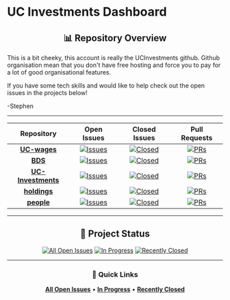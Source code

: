 # UC Investments Dashboard

<div align="center">
  
  ## 📊 Repository Overview
  
</div>

This is a bit cheeky, this account is really the UCInvestments github. Github organisation mean that you don't have free hosting and force you to pay for a lot of good organisational features. 

If you have some tech skills and would like to help check out the open issues in the projects below! 

-Stephen

---

| Repository | Open Issues | Closed Issues | Pull Requests |
|:----------:|:-----------:|:-------------:|:-------------:|
| **[UC-wages](https://github.com/ucinvestments/UC-wages)** | [![Issues](https://img.shields.io/github/issues/ucinvestments/UC-wages?style=for-the-badge&color=2E86AB&label=OPEN)](https://github.com/ucinvestments/UC-wages/issues) | [![Closed](https://img.shields.io/github/issues-closed/ucinvestments/UC-wages?style=for-the-badge&color=28A745&label=CLOSED)](https://github.com/ucinvestments/UC-wages/issues?q=is%3Aissue+is%3Aclosed) | [![PRs](https://img.shields.io/github/issues-pr/ucinvestments/UC-wages?style=for-the-badge&color=FF6B35&label=PRs)](https://github.com/ucinvestments/UC-wages/pulls) |
| **[BDS](https://github.com/ucinvestments/BDS)** | [![Issues](https://img.shields.io/github/issues/ucinvestments/BDS?style=for-the-badge&color=2E86AB&label=OPEN)](https://github.com/ucinvestments/BDS/issues) | [![Closed](https://img.shields.io/github/issues-closed/ucinvestments/BDS?style=for-the-badge&color=28A745&label=CLOSED)](https://github.com/ucinvestments/BDS/issues?q=is%3Aissue+is%3Aclosed) | [![PRs](https://img.shields.io/github/issues-pr/ucinvestments/BDS?style=for-the-badge&color=FF6B35&label=PRs)](https://github.com/ucinvestments/BDS/pulls) |
| **[UC-Investments](https://github.com/ucinvestments/UC-Investments)** | [![Issues](https://img.shields.io/github/issues/ucinvestments/UC-Investments?style=for-the-badge&color=2E86AB&label=OPEN)](https://github.com/ucinvestments/UC-Investments/issues) | [![Closed](https://img.shields.io/github/issues-closed/ucinvestments/UC-Investments?style=for-the-badge&color=28A745&label=CLOSED)](https://github.com/ucinvestments/UC-Investments/issues?q=is%3Aissue+is%3Aclosed) | [![PRs](https://img.shields.io/github/issues-pr/ucinvestments/UC-Investments?style=for-the-badge&color=FF6B35&label=PRs)](https://github.com/ucinvestments/UC-Investments/pulls) |
| **[holdings](https://github.com/ucinvestments/holdings)** | [![Issues](https://img.shields.io/github/issues/ucinvestments/holdings?style=for-the-badge&color=2E86AB&label=OPEN)](https://github.com/ucinvestments/holdings/issues) | [![Closed](https://img.shields.io/github/issues-closed/ucinvestments/holdings?style=for-the-badge&color=28A745&label=CLOSED)](https://github.com/ucinvestments/holdings/issues?q=is%3Aissue+is%3Aclosed) | [![PRs](https://img.shields.io/github/issues-pr/ucinvestments/holdings?style=for-the-badge&color=FF6B35&label=PRs)](https://github.com/ucinvestments/holdings/pulls) |
| **[people](https://github.com/ucinvestments/people)** | [![Issues](https://img.shields.io/github/issues/ucinvestments/people?style=for-the-badge&color=2E86AB&label=OPEN)](https://github.com/ucinvestments/people/issues) | [![Closed](https://img.shields.io/github/issues-closed/ucinvestments/people?style=for-the-badge&color=28A745&label=CLOSED)](https://github.com/ucinvestments/people/issues?q=is%3Aissue+is%3Aclosed) | [![PRs](https://img.shields.io/github/issues-pr/ucinvestments/people?style=for-the-badge&color=FF6B35&label=PRs)](https://github.com/ucinvestments/people/pulls) |

---

<div align="center">
  
  ## 🎯 Project Status
  
  [![All Open Issues](https://img.shields.io/badge/dynamic/json?color=003262&label=ALL%20OPEN%20ISSUES&query=%24.total_count&url=https%3A%2F%2Fapi.github.com%2Fsearch%2Fissues%3Fq%3Dorg%253Aucinvestments%2Bis%253Aissue%2Bis%253Aopen&style=for-the-badge&logo=github)](https://github.com/search?q=org%3Aucinvestments+is%3Aissue+is%3Aopen&type=issues)
  [![In Progress](https://img.shields.io/badge/dynamic/json?color=FDB515&label=IN%20PROGRESS&query=%24.total_count&url=https%3A%2F%2Fapi.github.com%2Fsearch%2Fissues%3Fq%3Dorg%253Aucinvestments%2Bis%253Aissue%2Bis%253Aopen%2Blabel%253A%2522in%2Bprogress%2522&style=for-the-badge&logo=clock)](https://github.com/search?q=org%3Aucinvestments+is%3Aissue+is%3Aopen+label%3A%22in+progress%22&type=issues)
  [![Recently Closed](https://img.shields.io/badge/dynamic/json?color=3B7EA1&label=RECENTLY%20CLOSED&query=%24.total_count&url=https%3A%2F%2Fapi.github.com%2Fsearch%2Fissues%3Fq%3Dorg%253Aucinvestments%2Bis%253Aissue%2Bis%253Aclosed%2Bclosed%253A%253E2025-09-14&style=for-the-badge&logo=checkmarkcircle)](https://github.com/search?q=org%3Aucinvestments+is%3Aissue+is%3Aclosed+closed%3A%3E2025-09-14&type=issues)
  
</div>

---

<div align="center">
  
  ### 🔗 Quick Links
  
  [**All Open Issues**](https://github.com/search?q=org%3Aucinvestments+is%3Aissue+is%3Aopen&type=issues) • 
  [**In Progress**](https://github.com/search?q=org%3Aucinvestments+is%3Aissue+is%3Aopen+label%3A%22in+progress%22&type=issues) • 
  [**Recently Closed**](https://github.com/search?q=org%3Aucinvestments+is%3Aissue+is%3Aclosed+closed%3A%3E2025-09-14&type=issues)
  
</div>

